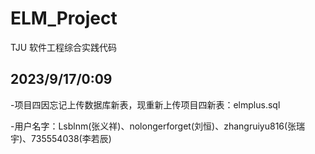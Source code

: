 # ELM_Project
TJU 软件工程综合实践代码

## 2023/9/17/0:09

-项目四因忘记上传数据库新表，现重新上传项目四新表：elmplus.sql

-用户名字：Lsblnm(张义祥)、nolongerforget(刘恒)、zhangruiyu816(张瑞宇)、735554038(李若辰)
